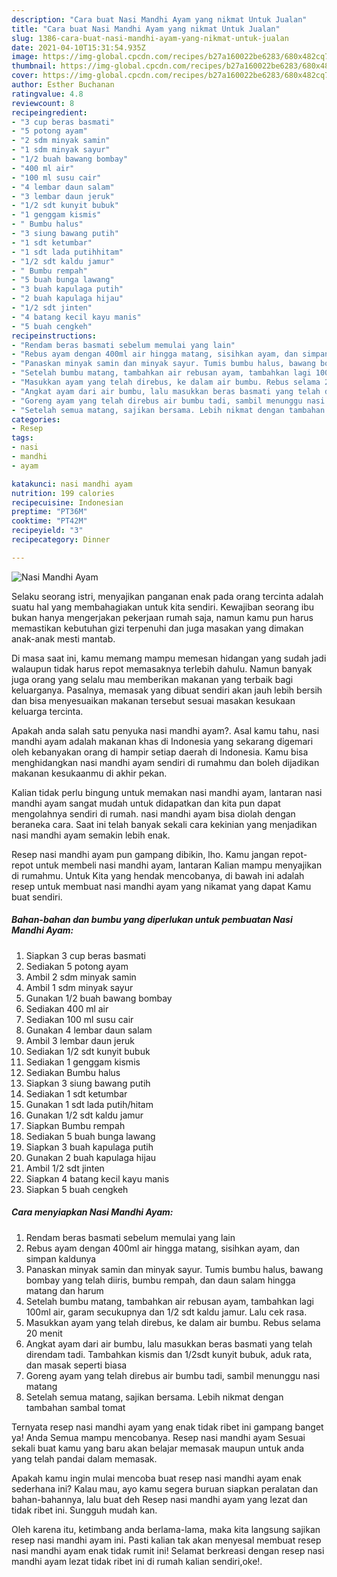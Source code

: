 ```yaml
---
description: "Cara buat Nasi Mandhi Ayam yang nikmat Untuk Jualan"
title: "Cara buat Nasi Mandhi Ayam yang nikmat Untuk Jualan"
slug: 1386-cara-buat-nasi-mandhi-ayam-yang-nikmat-untuk-jualan
date: 2021-04-10T15:31:54.935Z
image: https://img-global.cpcdn.com/recipes/b27a160022be6283/680x482cq70/nasi-mandhi-ayam-foto-resep-utama.jpg
thumbnail: https://img-global.cpcdn.com/recipes/b27a160022be6283/680x482cq70/nasi-mandhi-ayam-foto-resep-utama.jpg
cover: https://img-global.cpcdn.com/recipes/b27a160022be6283/680x482cq70/nasi-mandhi-ayam-foto-resep-utama.jpg
author: Esther Buchanan
ratingvalue: 4.8
reviewcount: 8
recipeingredient:
- "3 cup beras basmati"
- "5 potong ayam"
- "2 sdm minyak samin"
- "1 sdm minyak sayur"
- "1/2 buah bawang bombay"
- "400 ml air"
- "100 ml susu cair"
- "4 lembar daun salam"
- "3 lembar daun jeruk"
- "1/2 sdt kunyit bubuk"
- "1 genggam kismis"
- " Bumbu halus"
- "3 siung bawang putih"
- "1 sdt ketumbar"
- "1 sdt lada putihhitam"
- "1/2 sdt kaldu jamur"
- " Bumbu rempah"
- "5 buah bunga lawang"
- "3 buah kapulaga putih"
- "2 buah kapulaga hijau"
- "1/2 sdt jinten"
- "4 batang kecil kayu manis"
- "5 buah cengkeh"
recipeinstructions:
- "Rendam beras basmati sebelum memulai yang lain"
- "Rebus ayam dengan 400ml air hingga matang, sisihkan ayam, dan simpan kaldunya"
- "Panaskan minyak samin dan minyak sayur. Tumis bumbu halus, bawang bombay yang telah diiris, bumbu rempah, dan daun salam hingga matang dan harum"
- "Setelah bumbu matang, tambahkan air rebusan ayam, tambahkan lagi 100ml air, garam secukupnya dan 1/2 sdt kaldu jamur. Lalu cek rasa."
- "Masukkan ayam yang telah direbus, ke dalam air bumbu. Rebus selama 20 menit"
- "Angkat ayam dari air bumbu, lalu masukkan beras basmati yang telah direndam tadi. Tambahkan kismis dan 1/2sdt kunyit bubuk, aduk rata, dan masak seperti biasa"
- "Goreng ayam yang telah direbus air bumbu tadi, sambil menunggu nasi matang"
- "Setelah semua matang, sajikan bersama. Lebih nikmat dengan tambahan sambal tomat"
categories:
- Resep
tags:
- nasi
- mandhi
- ayam

katakunci: nasi mandhi ayam 
nutrition: 199 calories
recipecuisine: Indonesian
preptime: "PT36M"
cooktime: "PT42M"
recipeyield: "3"
recipecategory: Dinner

---
```



![Nasi Mandhi Ayam](https://img-global.cpcdn.com/recipes/b27a160022be6283/680x482cq70/nasi-mandhi-ayam-foto-resep-utama.jpg)

Selaku seorang istri, menyajikan panganan enak pada orang tercinta adalah suatu hal yang membahagiakan untuk kita sendiri. Kewajiban seorang ibu bukan hanya mengerjakan pekerjaan rumah saja, namun kamu pun harus memastikan kebutuhan gizi terpenuhi dan juga masakan yang dimakan anak-anak mesti mantab.

Di masa  saat ini, kamu memang mampu memesan hidangan yang sudah jadi walaupun tidak harus repot memasaknya terlebih dahulu. Namun banyak juga orang yang selalu mau memberikan makanan yang terbaik bagi keluarganya. Pasalnya, memasak yang dibuat sendiri akan jauh lebih bersih dan bisa menyesuaikan makanan tersebut sesuai masakan kesukaan keluarga tercinta. 



Apakah anda salah satu penyuka nasi mandhi ayam?. Asal kamu tahu, nasi mandhi ayam adalah makanan khas di Indonesia yang sekarang digemari oleh kebanyakan orang di hampir setiap daerah di Indonesia. Kamu bisa menghidangkan nasi mandhi ayam sendiri di rumahmu dan boleh dijadikan makanan kesukaanmu di akhir pekan.

Kalian tidak perlu bingung untuk memakan nasi mandhi ayam, lantaran nasi mandhi ayam sangat mudah untuk didapatkan dan kita pun dapat mengolahnya sendiri di rumah. nasi mandhi ayam bisa diolah dengan beraneka cara. Saat ini telah banyak sekali cara kekinian yang menjadikan nasi mandhi ayam semakin lebih enak.

Resep nasi mandhi ayam pun gampang dibikin, lho. Kamu jangan repot-repot untuk membeli nasi mandhi ayam, lantaran Kalian mampu menyajikan di rumahmu. Untuk Kita yang hendak mencobanya, di bawah ini adalah resep untuk membuat nasi mandhi ayam yang nikamat yang dapat Kamu buat sendiri.

<!--inarticleads1-->

##### Bahan-bahan dan bumbu yang diperlukan untuk pembuatan Nasi Mandhi Ayam:

1. Siapkan 3 cup beras basmati
1. Sediakan 5 potong ayam
1. Ambil 2 sdm minyak samin
1. Ambil 1 sdm minyak sayur
1. Gunakan 1/2 buah bawang bombay
1. Sediakan 400 ml air
1. Sediakan 100 ml susu cair
1. Gunakan 4 lembar daun salam
1. Ambil 3 lembar daun jeruk
1. Sediakan 1/2 sdt kunyit bubuk
1. Sediakan 1 genggam kismis
1. Sediakan  Bumbu halus
1. Siapkan 3 siung bawang putih
1. Sediakan 1 sdt ketumbar
1. Gunakan 1 sdt lada putih/hitam
1. Gunakan 1/2 sdt kaldu jamur
1. Siapkan  Bumbu rempah
1. Sediakan 5 buah bunga lawang
1. Siapkan 3 buah kapulaga putih
1. Gunakan 2 buah kapulaga hijau
1. Ambil 1/2 sdt jinten
1. Siapkan 4 batang kecil kayu manis
1. Siapkan 5 buah cengkeh




<!--inarticleads2-->

##### Cara menyiapkan Nasi Mandhi Ayam:

1. Rendam beras basmati sebelum memulai yang lain
1. Rebus ayam dengan 400ml air hingga matang, sisihkan ayam, dan simpan kaldunya
1. Panaskan minyak samin dan minyak sayur. Tumis bumbu halus, bawang bombay yang telah diiris, bumbu rempah, dan daun salam hingga matang dan harum
1. Setelah bumbu matang, tambahkan air rebusan ayam, tambahkan lagi 100ml air, garam secukupnya dan 1/2 sdt kaldu jamur. Lalu cek rasa.
1. Masukkan ayam yang telah direbus, ke dalam air bumbu. Rebus selama 20 menit
1. Angkat ayam dari air bumbu, lalu masukkan beras basmati yang telah direndam tadi. Tambahkan kismis dan 1/2sdt kunyit bubuk, aduk rata, dan masak seperti biasa
1. Goreng ayam yang telah direbus air bumbu tadi, sambil menunggu nasi matang
1. Setelah semua matang, sajikan bersama. Lebih nikmat dengan tambahan sambal tomat




Ternyata resep nasi mandhi ayam yang enak tidak ribet ini gampang banget ya! Anda Semua mampu mencobanya. Resep nasi mandhi ayam Sesuai sekali buat kamu yang baru akan belajar memasak maupun untuk anda yang telah pandai dalam memasak.

Apakah kamu ingin mulai mencoba buat resep nasi mandhi ayam enak sederhana ini? Kalau mau, ayo kamu segera buruan siapkan peralatan dan bahan-bahannya, lalu buat deh Resep nasi mandhi ayam yang lezat dan tidak ribet ini. Sungguh mudah kan. 

Oleh karena itu, ketimbang anda berlama-lama, maka kita langsung sajikan resep nasi mandhi ayam ini. Pasti kalian tak akan menyesal membuat resep nasi mandhi ayam enak tidak rumit ini! Selamat berkreasi dengan resep nasi mandhi ayam lezat tidak ribet ini di rumah kalian sendiri,oke!.

